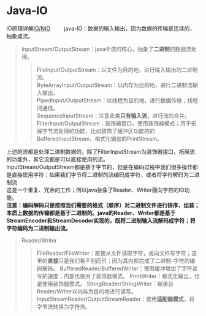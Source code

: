 # Java-IO
IO原理详解[IO/NIO](/2-second/2-6IO&NIO/io.md)
&emsp;&emsp;    java-IO：数据的输入输出，因为数据的传输是连续的，抽象成流。
>InputStream/OutputStream：java中流的核心，抽象了**二进制**的数据流处理。  
>>FileInput/OutputStream：以文件为目的地，进行输入输出的二进制流。  
>>ByteArrayInput/OutputStream：以内存为目的地，进行二进制流输入输出。  
>>PipedInput/OutputStream：以线程为目的地，进行数据传输；线程间通信。  
>>SequenceInputStream：注意此类**只有输入流**，进行流的合并。  
>>FilterInput/OutputStream：装饰器接口，使用装饰器模式；用于拓展字节流处理的功能，比如装饰了缓冲区功能的的BufferedInputStream，格式化输出的PrintStream。  

上述的流都是处理二进制数据的，除了FilterInputStream为装饰器接口，拓展流的功能外，其它流都是可以直接使用的流。  
InputStream/OutputStream都是基于字节的，但是在编码过程中我们很多操作都是直接使用字符；如果我们字节将二进制的流编码成字符，或者将字符解码为二进制流    
这是一个重复、冗余的工作；所以java抽象了Reader、Writer面向字符的IO功能。  
**注意：编码解码只是按照我们需要的格式（顺序）对二进制文件进行排序、组装；本质上数据的传输都是基于二进制的。java的Reader、Writer都是基于**  
**StreamEncoder和StreamDecoder实现的，既将二进制输入流解码成字符；将字符编码为二进制输出流。**  

>Reader/Writer
>>FileReader/FileWriter：直接从文件读取字符，或向文件写字符；这里的**直接**只是我们看不到而已；因为其内部完成了二进制-字符的编码解码。
>>BufferedReader/BufferedWriter：使用缓冲增加了字符读写的速度；内部也使用了装饰器模式。
>>PrintWriter：格式化输出，也是使用装饰器模式。
>>StringReader/StringWriter：继承自Reader/Writer以内存为目的地进行读写。
>>InputStreamReader/OutputStreamReader：使用**适配器模式**，将字节流转换为字符流。




